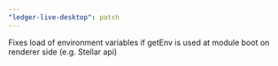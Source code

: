 ```yaml
---
"ledger-live-desktop": patch
---
```


Fixes load of environment variables if getEnv is used at module boot on renderer side (e.g. Stellar api)
